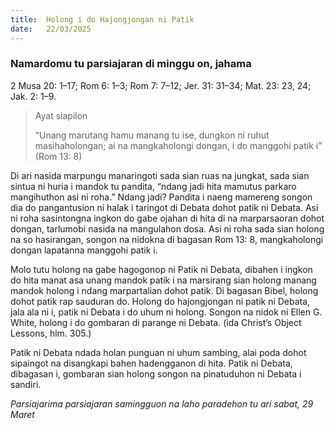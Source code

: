 ```yaml
---
title:  Holong i do Hajongjongan ni Patik
date:   22/03/2025
---
```


### Namardomu tu parsiajaran di minggu on, jahama

2 Musa 20: 1–17; Rom 6: 1–3; Rom 7: 7–12; Jer. 31: 31–34; Mat. 23: 23, 24; Jak. 2: 1–9.

> <p>Ayat siapilon</p>
> “Unang marutang hamu manang tu ise, dungkon ni ruhut masihaholongan; ai na mangkaholongi dongan, i do manggohi patik i” (Rom 13: 8)

Di ari nasida marpungu manaringoti sada sian ruas na jungkat, sada sian sintua ni huria i mandok tu pandita, “ndang jadi hita mamutus parkaro mangihuthon asi ni roha.” Ndang jadi? Pandita i naeng mamereng songon dia do pangantusion ni halak i taringot di Debata dohot patik ni Debata. Asi ni roha sasintongna ingkon do gabe ojahan di hita di na marparsaoran dohot dongan, tarlumobi nasida na mangulahon dosa. Asi ni roha sada sian holong na so hasirangan, songon na nidokna di bagasan Rom 13: 8, mangkaholongi dongan lapatanna manggohi patik i.

Molo tutu holong na gabe hagogonop ni Patik ni Debata, dibahen i ingkon do hita manat asa unang mandok patik i na marsirang sian holong manang mandok holong i ndang marpartalian dohot patik. Di bagasan Bibel, holong dohot patik rap sauduran do. Holong do hajongjongan ni patik ni Debata, jala ala ni i, patik ni Debata i do uhum ni holong. Songon na nidok ni Ellen G. White, holong i do gombaran di parange ni Debata. (ida Christ’s Object Lessons, hlm. 305.)

Patik ni Debata ndada holan punguan ni uhum sambing, alai poda dohot sipaingot na disangkapi bahen hadengganon di hita. Patik ni Debata, dibagasan i, gombaran sian holong songon na pinatuduhon ni Debata i sandiri.

_Parsiajarima parsiajaran samingguon na laho paradehon tu ari sabat, 29 Maret_